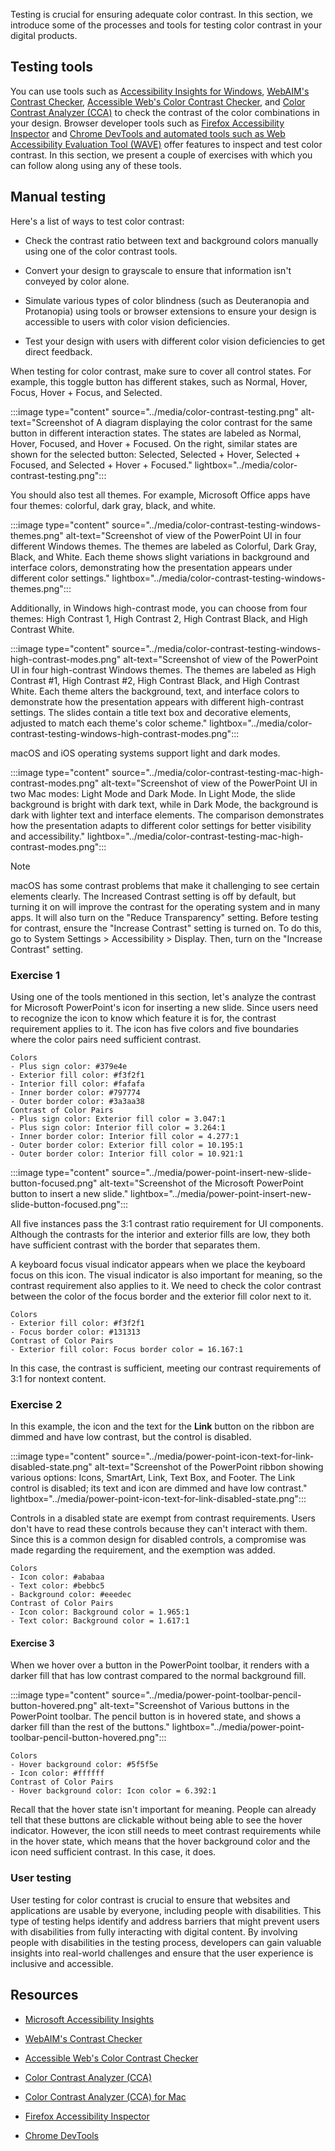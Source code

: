 Testing is crucial for ensuring adequate color contrast. In this section, we introduce some of the processes and tools for testing color contrast in your digital products. 

## Testing tools

You can use tools such as [Accessibility Insights for Windows](https://accessibilityinsights.io/docs/windows/overview/), [WebAIM's Contrast Checker](https://webaim.org/resources/contrastchecker/), [Accessible Web's Color Contrast Checker](https://accessibleweb.com/color-contrast-checker/), and [Color Contrast Analyzer (CCA)](https://www.tpgi.com/color-contrast-checker/) to check the contrast of the color combinations in your design. Browser developer tools such as [Firefox Accessibility Inspector](https://developer.mozilla.org/en-US/docs/Web/Accessibility/Understanding_WCAG/Perceivable/Color_contrast) and [Chrome DevTools](https://developer.chrome.com/docs/devtools)[ and automated tools such as ](https://developer.chrome.com/docs/devtools)[Web Accessibility Evaluation Tool (WAVE)](https://wave.webaim.org/) offer features to inspect and test color contrast. In this section, we present a couple of exercises with which you can follow along using any of these tools. 

## Manual testing

Here's a list of ways to test color contrast:

- Check the contrast ratio between text and background colors manually using one of the color contrast tools.

- Convert your design to grayscale to ensure that information isn't conveyed by color alone.

- Simulate various types of color blindness (such as Deuteranopia and Protanopia) using tools or browser extensions to ensure your design is accessible to users with color vision deficiencies.

- Test your design with users with different color vision deficiencies to get direct feedback.

When testing for color contrast, make sure to cover all control states. For example, this toggle button has different stakes, such as Normal, Hover, Focus, Hover + Focus, and Selected. 

:::image type="content" source="../media/color-contrast-testing.png" alt-text="Screenshot of A diagram displaying the color contrast for the  same button in different interaction states. The states are labeled as  Normal, Hover, Focused, and Hover + Focused. On the right, similar states are shown for the selected button: Selected, Selected + Hover,  Selected + Focused, and Selected + Hover + Focused." lightbox="../media/color-contrast-testing.png":::

You should also test all themes. For example, Microsoft Office apps have four themes: colorful, dark gray, black, and white. 

:::image type="content" source="../media/color-contrast-testing-windows-themes.png" alt-text="Screenshot of view of the PowerPoint UI in four different Windows  themes. The themes are labeled as Colorful, Dark Gray, Black, and White. Each theme shows slight variations in background and interface colors, demonstrating how the presentation appears under different color settings." lightbox="../media/color-contrast-testing-windows-themes.png":::

Additionally, in Windows high-contrast mode, you can choose from four themes: High Contrast 1, High Contrast 2, High Contrast Black, and High Contrast White. 

:::image type="content" source="../media/color-contrast-testing-windows-high-contrast-modes.png" alt-text="Screenshot of view of the PowerPoint UI in four high-contrast Windows themes. The themes are labeled as High Contrast #1, High Contrast #2,  High Contrast Black, and High Contrast White. Each theme alters the  background, text, and interface colors to demonstrate how the presentation appears with different high-contrast settings. The slides contain a title text box and decorative elements, adjusted to match each theme's color scheme." lightbox="../media/color-contrast-testing-windows-high-contrast-modes.png":::

macOS and iOS operating systems support light and dark modes.

:::image type="content" source="../media/color-contrast-testing-mac-high-contrast-modes.png" alt-text="Screenshot of view of the PowerPoint UI in two Mac modes: Light Mode and Dark Mode. In Light Mode, the slide background is bright with dark  text, while in Dark Mode, the background is dark with lighter text and  interface elements. The comparison demonstrates how the presentation adapts to different color settings for better visibility and accessibility." lightbox="../media/color-contrast-testing-mac-high-contrast-modes.png":::

> [!NOTE]
> macOS has some contrast problems that make it challenging to see certain elements clearly. The Increased Contrast setting is off by default, but turning it on will improve the contrast for the operating system and in many apps. It will also turn on the "Reduce Transparency" setting. Before testing for contrast, ensure the "Increase Contrast" setting is turned on. To do this, go to System Settings > Accessibility > Display. Then, turn on the "Increase Contrast" setting.

### Exercise 1

Using one of the tools mentioned in this section, let's analyze the contrast for Microsoft PowerPoint's icon for inserting a new slide. Since users need to recognize the icon to know which feature it is for, the contrast requirement applies to it. The icon has five colors and five boundaries where the color pairs need sufficient contrast. 

```
Colors
- Plus sign color: #379e4e
- Exterior fill color: #f3f2f1
- Interior fill color: #fafafa
- Inner border color: #797774
- Outer border color: #3a3aa38
Contrast of Color Pairs
- Plus sign color: Exterior fill color = 3.047:1
- Plus sign color: Interior fill color = 3.264:1
- Inner border color: Interior fill color = 4.277:1
- Outer border color: Exterior fill color = 10.195:1
- Outer border color: Interior fill color = 10.921:1
```

:::image type="content" source="../media/power-point-insert-new-slide-button-focused.png" alt-text="Screenshot of the Microsoft PowerPoint button to insert a new slide." lightbox="../media/power-point-insert-new-slide-button-focused.png":::

All five instances pass the 3:1 contrast ratio requirement for UI components. Although the contrasts for the interior and exterior fills are low, they both have sufficient contrast with the border that separates them. 

A keyboard focus visual indicator appears when we place the keyboard focus on this icon. The visual indicator is also important for meaning, so the contrast requirement also applies to it. We need to check the color contrast between the color of the focus border and the exterior fill color next to it.

```
Colors
- Exterior fill color: #f3f2f1
- Focus border color: #131313
Contrast of Color Pairs
- Exterior fill color: Focus border color = 16.167:1
```

In this case, the contrast is sufficient, meeting our contrast requirements of 3:1 for nontext content. 


### Exercise 2

In this example, the icon and the text for the **Link** button on the ribbon are dimmed and have low contrast, but the control is disabled. 

:::image type="content" source="../media/power-point-icon-text-for-link-disabled-state.png" alt-text="Screenshot of the PowerPoint ribbon showing various options: Icons, SmartArt, Link, Text Box, and Footer. The Link control is disabled; its text and icon are dimmed and have low contrast." lightbox="../media/power-point-icon-text-for-link-disabled-state.png":::

Controls in a disabled state are exempt from contrast requirements. Users don't have to read these controls because they can't interact with them. Since this is a common design for disabled controls, a compromise was made regarding the requirement, and the exemption was added.

```
Colors
- Icon color: #ababaa
- Text color: #bebbc5
- Background color: #eeedec
Contrast of Color Pairs
- Icon color: Background color = 1.965:1
- Text color: Background color = 1.617:1
```

#### Exercise 3

When we hover over a button in the PowerPoint toolbar, it renders with a darker fill that has low contrast compared to the normal background fill. 

:::image type="content" source="../media/power-point-toolbar-pencil-button-hovered.png" alt-text="Screenshot of Various buttons in the PowerPoint toolbar. The  pencil button is in hovered state, and shows a darker fill than the rest of  the buttons." lightbox="../media/power-point-toolbar-pencil-button-hovered.png":::

```
Colors
- Hover background color: #5f5f5e
- Icon color: #ffffff
Contrast of Color Pairs
- Hover background color: Icon color = 6.392:1
```

Recall that the hover state isn't important for meaning. People can already tell that these buttons are clickable without being able to see the hover indicator. However, the icon still needs to meet contrast requirements while in the hover state, which means that the hover background color and the icon need sufficient contrast. In this case, it does. 

### User testing

User testing for color contrast is crucial to ensure that websites and applications are usable by everyone, including people with disabilities. This type of testing helps identify and address barriers that might prevent users with disabilities from fully interacting with digital content. By involving people with disabilities in the testing process, developers can gain valuable insights into real-world challenges and ensure that the user experience is inclusive and accessible. 

## Resources 

- [Microsoft Accessibility Insights](https://accessibilityinsights.io/)

- [WebAIM's Contrast Checker](https://webaim.org/resources/contrastchecker/)

- [Accessible Web's Color Contrast Checker](https://accessibleweb.com/color-contrast-checker/)

- [Color Contrast Analyzer (CCA)](https://developer.paciellogroup.com/resources/contrastanalyser/)

- [Color Contrast Analyzer (CCA) for Mac](https://www.tpgi.com/color-contrast-checker/)

- [Firefox Accessibility Inspector](https://developer.mozilla.org/en-US/docs/Web/Accessibility/Understanding_WCAG/Perceivable/Color_contrast) 

- [Chrome DevTools](https://developer.chrome.com/docs/devtools)

